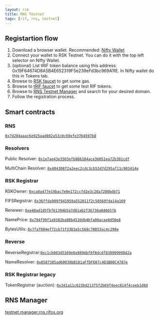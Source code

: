 ```yaml
---
layout: rsk
title: RNS Testnet
tags: [rif, rns, testnet]
---
```


## Registartion flow

1. Download a browser wallet. Recommended: [Nifty Wallet](https://chrome.google.com/webstore/detail/nifty-wallet/jbdaocneiiinmjbjlgalhcelgbejmnid)
2. Connect your wallet to RSK Testnet. You can do it with the top left selector on Nifty Wallet.
3. (optional) List tRIF token balance using this address: 0x19F64674D8A5B4E652319F5e239eFd3bc969A1fE. In Nifty wallet do this in Tokens tab.
4. Browse to [RSK faucet](https://faucet.testnet.rsk.co) to get some gas.
5. Browse to [tRIF faucet](https://faucet.rifos.org) to get some test RIF tokens.
6. Browse to [RNS Testnet Manager](https://testnet.manager.rifos.org) and search for your desired domain.
7. Follow the registration process.

## Smart contracts

### RNS

[`0x7d284aaac6e925aad802a53c0c69efe3764597b8`](https://explorer.testnet.rsk.co/address/0x7d284aaac6e925aad802a53c0c69efe3764597b8)

### Resolvers

Public Resolver: [`0x1e7ae43e3503efb886104ace36051ea72b301cdf`](https://explorer.testnet.rsk.co/address/0x1e7ae43e3503efb886104ace36051ea72b301cdf)

MultiChain Resolver: [`0x404308f2a2eec2cdc3cb53d7d295af11c903414e`](https://explorer.testnet.rsk.co/address/0x404308f2a2eec2cdc3cb53d7d295af11c903414e)

### RSK Registrar

RSKOwner: [`0xca0a477e19bac7e0e172ccfd2e3c28a7200bdb71`](https://explorer.testnet.rsk.co/address/0xca0a477e19bac7e0e172ccfd2e3c28a7200bdb71)

FIFSRegistrar: [`0x36ffda909f941950a552011f2c50569fda14a169`](https://explorer.testnet.rsk.co/address/0x36ffda909f941950a552011f2c50569fda14a169)

Renewer: [`0xe48ad1d5fbf61394b5a7d81ab2f36736a046657b`](https://explorer.testnet.rsk.co/address/0xe48ad1d5fbf61394b5a7d81ab2f36736a046657b)

NamePrice: [`0x794f99f1a9382ba88b453ddb4bfa00acae8d50e8`](https://explorer.testnet.rsk.co/address/0x794f99f1a9382ba88b453ddb4bfa00acae8d50e8)

BytesUtils: [`0x7faf084ef72cb71f3383a5c568c70853ac4c298e`](https://explorer.testnet.rsk.co/address/0x7faf084ef72cb71f3383a5c568c70853ac4c298e)

### Reverse

ReverseRegistrar:[`0xc1cb803d5169e0a9894bf0f8dcdf83090999842a`](https://explorer.testnet.rsk.co/address/0xc1cb803d5169e0a9894bf0f8dcdf83090999842a)

NameResolver: [`0x8587385ad60038bB181aFfDF687c4D1B80C4787e`](https://explorer.testnet.rsk.co/address/0x8587385ad60038bB181aFfDF687c4D1B80C4787e)

### RSK Registrar legacy

TokenRegistrar (auction): [`0x3d1a11c623bd21375f2b69f4eec814f4ceeb1d8d`](https://explorer.testnet.rsk.co/address/0x3d1a11c623bd21375f2b69f4eec814f4ceeb1d8d)

## RNS Manager

[testnet.manager.rns.rifos.org](https://testnet.manager.rns.rifos.org/)
